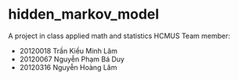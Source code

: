 # hidden_markov_model
A project in class applied math and statistics HCMUS
Team member:
- 20120018 Trần Kiều Minh Lâm
- 20120067 Nguyễn Phạm Bá Duy
- 20120316 Nguyễn Hoàng Lâm
